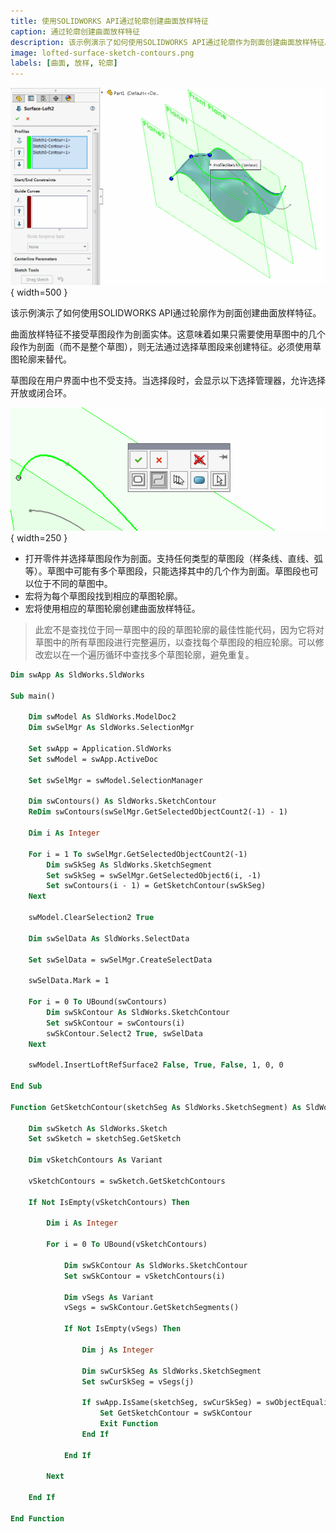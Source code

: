 ```yaml
---
title: 使用SOLIDWORKS API通过轮廓创建曲面放样特征
caption: 通过轮廓创建曲面放样特征
description: 该示例演示了如何使用SOLIDWORKS API通过轮廓作为剖面创建曲面放样特征。
image: lofted-surface-sketch-contours.png
labels: [曲面, 放样, 轮廓]
---
```

![使用轮廓作为剖面创建曲面放样特征](lofted-surface-sketch-contours.png){ width=500 }

该示例演示了如何使用SOLIDWORKS API通过轮廓作为剖面创建曲面放样特征。

曲面放样特征不接受草图段作为剖面实体。这意味着如果只需要使用草图中的几个段作为剖面（而不是整个草图），则无法通过选择草图段来创建特征。必须使用草图轮廓来替代。

草图段在用户界面中也不受支持。当选择段时，会显示以下选择管理器，允许选择开放或闭合环。

![选择剖面时的选择管理器](selection-manager.png){ width=250 }

* 打开零件并选择草图段作为剖面。支持任何类型的草图段（样条线、直线、弧等）。草图中可能有多个草图段，只能选择其中的几个作为剖面。草图段也可以位于不同的草图中。
* 宏将为每个草图段找到相应的草图轮廓。
* 宏将使用相应的草图轮廓创建曲面放样特征。

> 此宏不是查找位于同一草图中的段的草图轮廓的最佳性能代码，因为它将对草图中的所有草图段进行完整遍历，以查找每个草图段的相应轮廓。可以修改宏以在一个遍历循环中查找多个草图轮廓，避免重复。

~~~ vb
Dim swApp As SldWorks.SldWorks

Sub main()

    Dim swModel As SldWorks.ModelDoc2
    Dim swSelMgr As SldWorks.SelectionMgr
    
    Set swApp = Application.SldWorks
    Set swModel = swApp.ActiveDoc

    Set swSelMgr = swModel.SelectionManager
    
    Dim swContours() As SldWorks.SketchContour
    ReDim swContours(swSelMgr.GetSelectedObjectCount2(-1) - 1)
    
    Dim i As Integer
    
    For i = 1 To swSelMgr.GetSelectedObjectCount2(-1)
        Dim swSkSeg As SldWorks.SketchSegment
        Set swSkSeg = swSelMgr.GetSelectedObject6(i, -1)
        Set swContours(i - 1) = GetSketchContour(swSkSeg)
    Next
    
    swModel.ClearSelection2 True
    
    Dim swSelData As SldWorks.SelectData
        
    Set swSelData = swSelMgr.CreateSelectData
    
    swSelData.Mark = 1
        
    For i = 0 To UBound(swContours)
        Dim swSkContour As SldWorks.SketchContour
        Set swSkContour = swContours(i)
        swSkContour.Select2 True, swSelData
    Next
    
    swModel.InsertLoftRefSurface2 False, True, False, 1, 0, 0

End Sub

Function GetSketchContour(sketchSeg As SldWorks.SketchSegment) As SldWorks.SketchContour
    
    Dim swSketch As SldWorks.Sketch
    Set swSketch = sketchSeg.GetSketch
    
    Dim vSketchContours As Variant
    
    vSketchContours = swSketch.GetSketchContours
    
    If Not IsEmpty(vSketchContours) Then
        
        Dim i As Integer
        
        For i = 0 To UBound(vSketchContours)
            
            Dim swSkContour As SldWorks.SketchContour
            Set swSkContour = vSketchContours(i)
            
            Dim vSegs As Variant
            vSegs = swSkContour.GetSketchSegments()
            
            If Not IsEmpty(vSegs) Then
                
                Dim j As Integer
                
                Dim swCurSkSeg As SldWorks.SketchSegment
                Set swCurSkSeg = vSegs(j)
                
                If swApp.IsSame(sketchSeg, swCurSkSeg) = swObjectEquality.swObjectSame Then
                    Set GetSketchContour = swSkContour
                    Exit Function
                End If
                
            End If
            
        Next
        
    End If
    
End Function
~~~